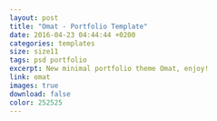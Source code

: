 ```yaml
---
layout: post
title: "Omat - Portfolio Template"
date: 2016-04-23 04:44:44 +0200
categories: templates
size: size11
tags: psd portfolio
excerpt: New minimal portfolio theme Omat, enjoy!
link: omat
images: true
download: false
color: 252525
---
```

